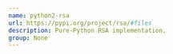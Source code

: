 ```yaml
---
name: python2-rsa
url: https://pypi.org/project/rsa/#files
description: Pure-Python RSA implementation.
group: None
---
```

